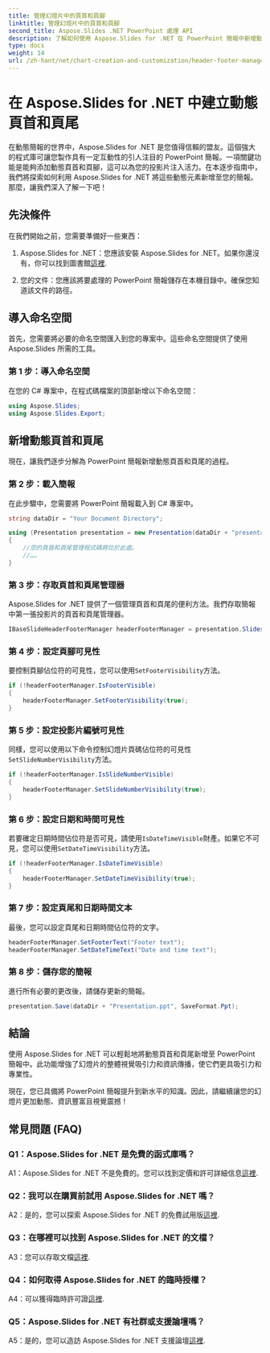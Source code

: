 ```yaml
---
title: 管理幻燈片中的頁首和頁腳
linktitle: 管理幻燈片中的頁首和頁腳
second_title: Aspose.Slides .NET PowerPoint 處理 API
description: 了解如何使用 Aspose.Slides for .NET 在 PowerPoint 簡報中新增動態頁首和頁尾。
type: docs
weight: 14
url: /zh-hant/net/chart-creation-and-customization/header-footer-manager/
---
```


# 在 Aspose.Slides for .NET 中建立動態頁首和頁尾

在動態簡報的世界中，Aspose.Slides for .NET 是您值得信賴的盟友。這個強大的程式庫可讓您製作具有一定互動性的引人注目的 PowerPoint 簡報。一項關鍵功能是能夠添加動態頁首和頁腳，這可以為您的投影片注入活力。在本逐步指南中，我們將探索如何利用 Aspose.Slides for .NET 將這些動態元素新增至您的簡報。那麼，讓我們深入了解一下吧！

## 先決條件

在我們開始之前，您需要準備好一些東西：

1.  Aspose.Slides for .NET：您應該安裝 Aspose.Slides for .NET。如果你還沒有，你可以找到圖書館[這裡](https://releases.aspose.com/slides/net/).

2. 您的文件：您應該將要處理的 PowerPoint 簡報儲存在本機目錄中。確保您知道該文件的路徑。

## 導入命名空間

首先，您需要將必要的命名空間匯入到您的專案中。這些命名空間提供了使用 Aspose.Slides 所需的工具。

### 第 1 步：導入命名空間

在您的 C# 專案中，在程式碼檔案的頂部新增以下命名空間：

```csharp
using Aspose.Slides;
using Aspose.Slides.Export;
```

## 新增動態頁首和頁尾

現在，讓我們逐步分解為 PowerPoint 簡報新增動態頁首和頁尾的過程。

### 第 2 步：載入簡報

在此步驟中，您需要將 PowerPoint 簡報載入到 C# 專案中。

```csharp
string dataDir = "Your Document Directory";

using (Presentation presentation = new Presentation(dataDir + "presentation.ppt"))
{
    //您的頁首和頁尾管理程式碼將位於此處。
    //……
}
```

### 第 3 步：存取頁首和頁尾管理器

Aspose.Slides for .NET 提供了一個管理頁首和頁尾的便利方法。我們存取簡報中第一張投影片的頁首和頁尾管理器。

```csharp
IBaseSlideHeaderFooterManager headerFooterManager = presentation.Slides[0].HeaderFooterManager;
```

### 第 4 步：設定頁腳可見性

要控制頁腳佔位符的可見性，您可以使用`SetFooterVisibility`方法。

```csharp
if (!headerFooterManager.IsFooterVisible)
{
    headerFooterManager.SetFooterVisibility(true);
}
```

### 第 5 步：設定投影片編號可見性

同樣，您可以使用以下命令控制幻燈片頁碼佔位符的可見性`SetSlideNumberVisibility`方法。

```csharp
if (!headerFooterManager.IsSlideNumberVisible)
{
    headerFooterManager.SetSlideNumberVisibility(true);
}
```

### 第 6 步：設定日期和時間可見性

若要確定日期時間佔位符是否可見，請使用`IsDateTimeVisible`財產。如果它不可見，您可以使用`SetDateTimeVisibility`方法。

```csharp
if (!headerFooterManager.IsDateTimeVisible)
{
    headerFooterManager.SetDateTimeVisibility(true);
}
```

### 第 7 步：設定頁尾和日期時間文本

最後，您可以設定頁尾和日期時間佔位符的文字。

```csharp
headerFooterManager.SetFooterText("Footer text");
headerFooterManager.SetDateTimeText("Date and time text");
```

### 第 8 步：儲存您的簡報

進行所有必要的更改後，請儲存更新的簡報。

```csharp
presentation.Save(dataDir + "Presentation.ppt", SaveFormat.Ppt);
```

## 結論

使用 Aspose.Slides for .NET 可以輕鬆地將動態頁首和頁尾新增至 PowerPoint 簡報中。此功能增強了幻燈片的整體視覺吸引力和資訊傳播，使它們更具吸引力和專業性。

現在，您已具備將 PowerPoint 簡報提升到新水平的知識。因此，請繼續讓您的幻燈片更加動態、資訊豐富且視覺震撼！

## 常見問題 (FAQ)

### Q1：Aspose.Slides for .NET 是免費的函式庫嗎？
 A1：Aspose.Slides for .NET 不是免費的。您可以找到定價和許可詳細信息[這裡](https://purchase.aspose.com/buy).

### Q2：我可以在購買前試用 Aspose.Slides for .NET 嗎？
A2：是的，您可以探索 Aspose.Slides for .NET 的免費試用版[這裡](https://releases.aspose.com/).

### Q3：在哪裡可以找到 Aspose.Slides for .NET 的文檔？
 A3：您可以存取文檔[這裡](https://reference.aspose.com/slides/net/).

### Q4：如何取得 Aspose.Slides for .NET 的臨時授權？
 A4：可以獲得臨時許可證[這裡](https://purchase.aspose.com/temporary-license/).

### Q5：Aspose.Slides for .NET 有社群或支援論壇嗎？
 A5：是的，您可以造訪 Aspose.Slides for .NET 支援論壇[這裡](https://forum.aspose.com/).
